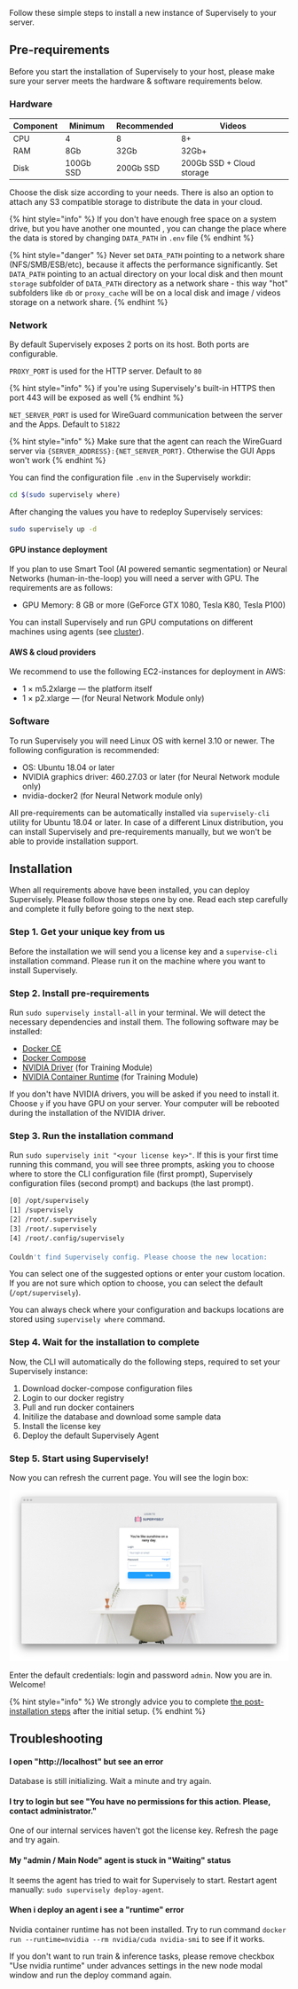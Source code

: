 Follow these simple steps to install a new instance of Supervisely to your server.

## Pre-requirements

Before you start the installation of Supervisely to your host, please make sure your server meets the hardware & software requirements below.

### Hardware

| Component | Minimum    | Recommended | Videos                    |
|-----------|------------|-------------|---------------------------|
| CPU       | 4          | 8           | 8+                        |
| RAM       | 8Gb        | 32Gb        | 32Gb+                     |
| Disk      | 100Gb SSD  | 200Gb SSD   | 200Gb SSD + Cloud storage |

Choose the disk size according to your needs. There is also an option to attach any S3 compatible storage to distribute the data in your cloud.

{% hint style="info" %}
If you don't have enough free space on a system drive, but you have another one mounted , you can change the place where the data is stored by changing `DATA_PATH` in `.env` file
{% endhint %}

{% hint style="danger" %}
Never set `DATA_PATH` pointing to a network share (NFS/SMB/ESB/etc), because it affects the performance significantly. Set `DATA_PATH` pointing to an actual directory on your local disk and then mount `storage` subfolder of `DATA_PATH` directory as a network share - this way "hot" subfolders like `db` or `proxy_cache` will be on a local disk and image / videos storage on a network share.
{% endhint %}

### Network

By default Supervisely exposes 2 ports on its host. Both ports are configurable.

`PROXY_PORT` is used for the HTTP server. Default to `80`

{% hint style="info" %}
if you're using Supervisely's built-in HTTPS then port 443 will be exposed as well
{% endhint %}

`NET_SERVER_PORT` is used for WireGuard communication between the server and the Apps. Default to `51822`

{% hint style="info" %}
Make sure that the agent can reach the WireGuard server via `{SERVER_ADDRESS}:{NET_SERVER_PORT}`. Otherwise the GUI Apps won't work
{% endhint %}

You can find the configuration file `.env` in the Supervisely workdir:
```bash
cd $(sudo supervisely where)
```

After changing the values you have to redeploy Supervisely services:
```bash
sudo supervisely up -d
```

#### GPU instance deployment

If you plan to use Smart Tool (AI powered semantic segmentation) or Neural Networks (human-in-the-loop) you will need a server with GPU. The requirements are as follows:

 - GPU Memory: 8 GB or more (GeForce GTX 1080, Tesla K80, Tesla P100)

You can install Supervisely and run GPU computations on different machines using agents (see [cluster](../../customization/agents/README.md)). 

#### AWS & cloud providers

We recommend to use the following EC2-instances for deployment in AWS:

- 1 × m5.2xlarge — the platform itself
- 1 × p2.xlarge — (for Neural Network Module only)

### Software

To run Supervisely you will need Linux OS with kernel 3.10 or newer. The following configuration is recommended:

- OS: Ubuntu 18.04 or later
- NVIDIA graphics driver: 460.27.03 or later (for Neural Network module only)
- nvidia-docker2 (for Neural Network module only)

All pre-requirements can be automatically installed via `supervisely-cli` utility for Ubuntu 18.04 or later. In case of a different Linux distribution, you can install Supervisely and pre-requirements manually, but we won't be able to provide installation support.

## Installation

When all requirements above have been installed, you can deploy Supervisely. Please follow those steps one by one. Read each step carefully and complete it fully before going to the next step.

### Step 1. Get your unique key from us

Before the installation we will send you a license key and a `supervise-cli` installation command. Please run it on the machine where you want to install Supervisely.

### Step 2. Install pre-requirements

Run `sudo supervisely install-all` in your terminal. We will detect the necessary dependencies and install them. The following software may be installed:

- [Docker CE](https://docs.docker.com/engine/installation/)
- [Docker Compose](https://github.com/docker/compose/releases)
- [NVIDIA Driver](https://github.com/NVIDIA/nvidia-docker/wiki/Frequently-Asked-Questions#how-do-i-install-the-nvidia-driver) (for Training Module)
- [NVIDIA Container Runtime](https://github.com/NVIDIA/nvidia-docker#quickstart) (for Training Module)

If you don't have NVIDIA drivers, you will be asked if you need to install it. Choose `y` if you have GPU on your server. Your computer will be rebooted during the installation of the NVIDIA driver.

### Step 3. Run the installation command

Run `sudo supervisely init "<your license key>"`. If this is your first time running this command, you will see three prompts, asking you to choose where to store the CLI configuration file (first prompt), Supervisely configuration files (second prompt) and backups (the last prompt).

```bash
[0] /opt/supervisely
[1] /supervisely
[2] /root/.supervisely
[3] /root/.supervisely
[4] /root/.config/supervisely

Couldn't find Supervisely config. Please choose the new location:
```

You can select one of the suggested options or enter your custom location. If you are not sure which option to choose, you can select the default (`/opt/supervisely`).

You can always check where your configuration and backups locations are stored using `supervisely where` command.

### Step 4. Wait for the installation to complete

Now, the CLI will automatically do the following steps, required to set your Supervisely instance:

1. Download docker-compose configuration files
2. Login to our docker registry
3. Pull and run docker containers
4. Initilize the database and download some sample data
5. Install the license key
6. Deploy the default Supervisely Agent

### Step 5. Start using Supervisely!

Now you can refresh the current page. You will see the login box:

![](screenshot-dev-supervise-ly-login-1658511306465.jpg)

Enter the default credentials: login and password `admin`. Now you are in. Welcome!

{% hint style="info" %}
We strongly advice you to complete [the post-installation steps](../post-installation) after the initial setup.
{% endhint %}

## Troubleshooting

#### I open "http://localhost" but see an error

Database is still initializing. Wait a minute and try again.

#### I try to login but see "You have no permissions for this action. Please, contact administrator."

One of our internal services haven't got the license key. Refresh the page and try again.

#### My "admin / Main Node" agent is stuck in "Waiting" status

It seems the agent has tried to wait for Supervisely to start. Restart agent manually: `sudo supervisely deploy-agent`. 

#### When i deploy an agent i see a "runtime" error

Nvidia container runtime has not been installed. Try to run command `docker run --runtime=nvidia --rm nvidia/cuda nvidia-smi` to see if it works.

If you don't want to run train & inference tasks, please remove checkbox "Use nvidia runtime" under advances settings in the new node modal window and run the deploy command again.
